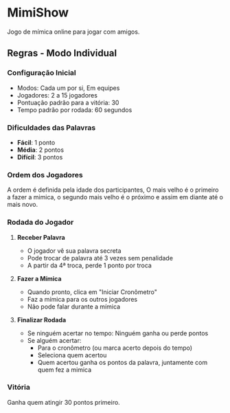# MimiShow

Jogo de mímica online para jogar com amigos.

## Regras - Modo Individual

### Configuração Inicial
- Modos: Cada um por si, Em equipes
- Jogadores: 2 a 15 jogadores
- Pontuação padrão para a vitória: 30
- Tempo padrão por rodada: 60 segundos

### Dificuldades das Palavras
- **Fácil**: 1 ponto
- **Média**: 2 pontos
- **Difícil**: 3 pontos

### Ordem dos Jogadores
A ordem é definida pela idade dos participantes, O mais velho é o primeiro a fazer a mimica, o segundo mais velho é o próximo e assim em diante até o mais novo.

### Rodada do Jogador

1. **Receber Palavra**
   - O jogador vê sua palavra secreta
   - Pode trocar de palavra até 3 vezes sem penalidade
   - A partir da 4ª troca, perde 1 ponto por troca

2. **Fazer a Mímica**
   - Quando pronto, clica em "Iniciar Cronômetro"
   - Faz a mímica para os outros jogadores
   - Não pode falar durante a mímica

3. **Finalizar Rodada**
   - Se ninguém acertar no tempo: Ninguém ganha ou perde pontos
   - Se alguém acertar: 
     - Para o cronômetro (ou marca acerto depois do tempo)
     - Seleciona quem acertou
     - Quem acertou ganha os pontos da palavra, juntamente com quem fez a mimica

### Vitória
Ganha quem atingir 30 pontos primeiro.